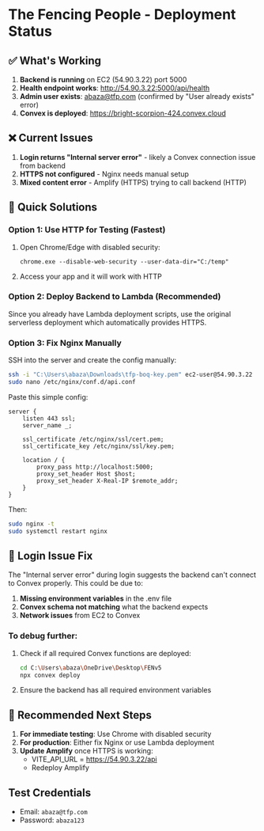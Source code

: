 # The Fencing People - Deployment Status

## ✅ What's Working
1. **Backend is running** on EC2 (54.90.3.22) port 5000
2. **Health endpoint works**: http://54.90.3.22:5000/api/health
3. **Admin user exists**: abaza@tfp.com (confirmed by "User already exists" error)
4. **Convex is deployed**: https://bright-scorpion-424.convex.cloud

## ❌ Current Issues
1. **Login returns "Internal server error"** - likely a Convex connection issue from backend
2. **HTTPS not configured** - Nginx needs manual setup
3. **Mixed content error** - Amplify (HTTPS) trying to call backend (HTTP)

## 🔧 Quick Solutions

### Option 1: Use HTTP for Testing (Fastest)
1. Open Chrome/Edge with disabled security:
   ```
   chrome.exe --disable-web-security --user-data-dir="C:/temp"
   ```
2. Access your app and it will work with HTTP

### Option 2: Deploy Backend to Lambda (Recommended)
Since you already have Lambda deployment scripts, use the original serverless deployment which automatically provides HTTPS.

### Option 3: Fix Nginx Manually
SSH into the server and create the config manually:
```bash
ssh -i "C:\Users\abaza\Downloads\tfp-boq-key.pem" ec2-user@54.90.3.22
sudo nano /etc/nginx/conf.d/api.conf
```

Paste this simple config:
```nginx
server {
    listen 443 ssl;
    server_name _;
    
    ssl_certificate /etc/nginx/ssl/cert.pem;
    ssl_certificate_key /etc/nginx/ssl/key.pem;
    
    location / {
        proxy_pass http://localhost:5000;
        proxy_set_header Host $host;
        proxy_set_header X-Real-IP $remote_addr;
    }
}
```

Then:
```bash
sudo nginx -t
sudo systemctl restart nginx
```

## 📝 Login Issue Fix
The "Internal server error" during login suggests the backend can't connect to Convex properly. This could be due to:

1. **Missing environment variables** in the .env file
2. **Convex schema not matching** what the backend expects
3. **Network issues** from EC2 to Convex

### To debug further:
1. Check if all required Convex functions are deployed:
   ```bash
   cd C:\Users\abaza\OneDrive\Desktop\FENv5
   npx convex deploy
   ```

2. Ensure the backend has all required environment variables

## 🚀 Recommended Next Steps
1. **For immediate testing**: Use Chrome with disabled security
2. **For production**: Either fix Nginx or use Lambda deployment
3. **Update Amplify** once HTTPS is working:
   - VITE_API_URL = https://54.90.3.22/api
   - Redeploy Amplify

## Test Credentials
- Email: `abaza@tfp.com`
- Password: `abaza123`